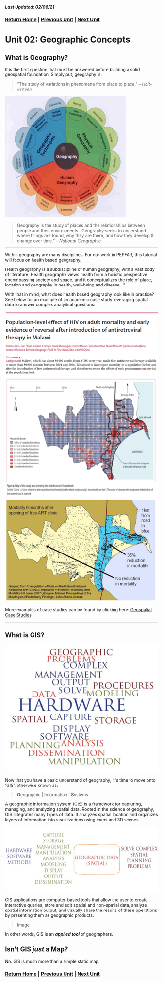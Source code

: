 ***Last Updated: 02/06/21***

### [Return Home](../../../) | [Previous Unit](../Chapter_1_Getting_Started) | [Next Unit](../Unit3_)

# Unit 02: Geographic Concepts

## **What is Geography?**

It is the first question that must be answered before building a solid geospatial foundation. Simply put, geography is​:

> “The study of variations in phenomena from place to place.” ​– *Holt-Jensen*

<!-- ![geochart](/1_QGISgit_Tutorials/Section_1_QGIS_Basics/Chapter_1_Getting_Started/w_files/pics/geochart.png) -->

<img src="/1_QGIS_Tutorials/Section_1_QGIS_Basics/Chapter_1_Getting_Started/w_files/pics/geochart.png" width="400" height="400" />

>Geography is the study of places and the relationships between people and their environments…Geography seeks to understand where things are found, why they are there, and how they develop & change over time.” – *National Geographic​*

---

​Within geography are many disciplines. For our work in PEPFAR, this tutorial will focus on health based geography.

Health geography is a subdiscipline of human geography, with a vast body of literature. Health geography views health from a holistic perspective encompassing society and space, and it conceptualizes the role of place, location and geography in health, well-being and disease…”

With that in mind, what does health based geography look like in practice? See below for an example of an academic case study leveraging spatial data to answer complex analytical questions:

<!-- ![geostudy](/1_QGIS_Tutorials/Section_1_QGIS_Basics/Chapter_1_Getting_Started/w_files/pics/geostudy.png) -->

<img src="/1_QGIS_Tutorials/Section_1_QGIS_Basics/Chapter_1_Getting_Started/w_files/pics/geostudy.png" width="600" />

<!-- ![geostudymap](/1_QGIS_Tutorials/Section_1_QGIS_Basics/Chapter_1_Getting_Started/w_files/pics/geostudymap.png) -->

<img src="/1_QGIS_Tutorials/Section_1_QGIS_Basics/Chapter_1_Getting_Started/w_files/pics/geostudymap.png" height="400" />

<!-- ![geostudymap2](/1_QGIS_Tutorials/Section_1_QGIS_Basics/Chapter_1_Getting_Started/w_files/pics/geostudymap2.png) -->

<img src="/1_QGIS_Tutorials/Section_1_QGIS_Basics/Chapter_1_Getting_Started/w_files/pics/geostudymap2.png" width="800" />

More examples of case studies can be found by clicking here: [Geospatial Case Studies](/studies)

---

## **What is GIS?**

![giswords](/1_QGIS_Tutorials/Section_1_QGIS_Basics/Chapter_1_Getting_Started/w_files/pics/giswords.png)

Now that you have a basic understand of geography, it's time to move onto 'GIS', otherwise known as:

> **G**eographic | **I**nformation | **S**ystems

A geographic information system (GIS) is a framework for capturing, managing, and analyzing spatial data. Rooted in the science of geography, GIS integrates many types of data. It analyzes spatial location and organizes layers of information into visualizations using maps and 3D scenes.

![gischart](/1_QGIS_Tutorials/Section_1_QGIS_Basics/Chapter_1_Getting_Started/w_files/pics/gischart.png)

GIS applications are computer-based tools that allow the user to create interactive queries, store and edit spatial and non-spatial data, analyze spatial information output, and visually share the results of these operations by presenting them as geographic products.

> Image

In other words, GIS is an ***applied tool*** of geographers.

## Isn't GIS *just* a Map?

No. GIS is much more than a simple static map.









### [Return Home](../../../) | [Previous Unit](../Chapter_1_Getting_Started) | [Next Unit](../Unit3_)